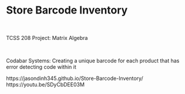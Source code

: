 <h1> Store Barcode Inventory</h1> <br>
<p>TCSS 208 Project: Matrix Algebra</p><br>
<p>Codabar Systems: Creating a unique barcode for each product that has error detecting code within it</p>
https://jasondinh345.github.io/Store-Barcode-Inventory/
https://youtu.be/SDyCbDEE03M
